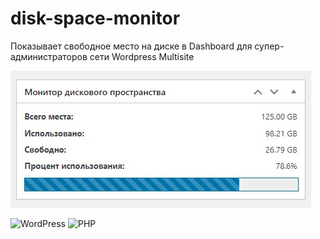 # disk-space-monitor
Показывает свободное место на диске в Dashboard для супер-администраторов сети Wordpress Multisite

<img src="https://github.com/Shad0vv/disk-space-monitor/blob/main/Preview.jpg?raw=true">


![WordPress](https://img.shields.io/badge/WordPress-%23117AC9.svg?style=for-the-badge&logo=WordPress&logoColor=white) ![PHP](https://img.shields.io/badge/php-%23777BB4.svg?style=for-the-badge&logo=php&logoColor=white)
